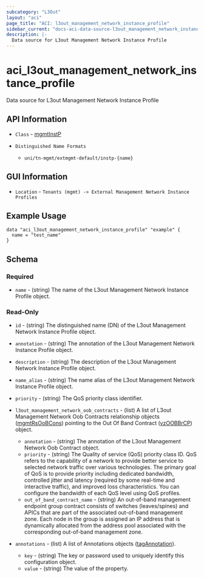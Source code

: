 ```yaml
---
subcategory: "L3Out"
layout: "aci"
page_title: "ACI: l3out_management_network_instance_profile"
sidebar_current: "docs-aci-data-source-l3out_management_network_instance_profile"
description: |-
  Data source for L3out Management Network Instance Profile
---
```


# aci_l3out_management_network_instance_profile #

Data source for L3out Management Network Instance Profile

## API Information ##

* `Class` - [mgmtInstP](https://pubhub.devnetcloud.com/media/model-doc-latest/docs/app/index.html#/objects/mgmtInstP/overview)

* `Distinguished Name Formats`
  - `uni/tn-mgmt/extmgmt-default/instp-{name}`

## GUI Information ##

* `Location` - `Tenants (mgmt) -> External Management Network Instance Profiles`

## Example Usage ##

```hcl
data "aci_l3out_management_network_instance_profile" "example" {
  name = "test_name"
}
```

## Schema

### Required

* `name` - (string) The name of the L3out Management Network Instance Profile object.

### Read-Only

* `id` - (string) The distinguished name (DN) of the L3out Management Network Instance Profile object.
* `annotation` - (string) The annotation of the L3out Management Network Instance Profile object.
* `description` - (string) The description of the L3out Management Network Instance Profile object.
* `name_alias` - (string) The name alias of the L3out Management Network Instance Profile object.
* `priority` - (string) The QoS priority class identifier.

* `l3out_management_network_oob_contracts` - (list) A list of L3out Management Network Oob Contracts relationship objects ([mgmtRsOoBCons](https://pubhub.devnetcloud.com/media/model-doc-latest/docs/app/index.html#/objects/mgmtRsOoBCons/overview)) pointing to the Out Of Band Contract ([vzOOBBrCP](https://pubhub.devnetcloud.com/media/model-doc-latest/docs/app/index.html#/objects/vzOOBBrCP/overview)) object.
  * `annotation` - (string) The annotation of the L3out Management Network Oob Contract object.
  * `priority` - (string) The Quality of service (QoS) priority class ID. QoS refers to the capability of a network to provide better service to selected network traffic over various technologies. The primary goal of QoS is to provide priority including dedicated bandwidth, controlled jitter and latency (required by some real-time and interactive traffic), and improved loss characteristics. You can configure the bandwidth of each QoS level using QoS profiles.
  * `out_of_band_contract_name` - (string) An out-of-band management endpoint group contract consists of switches (leaves/spines) and APICs that are part of the associated out-of-band management zone. Each node in the group is assigned an IP address that is dynamically allocated from the address pool associated with the corresponding out-of-band management zone.
* `annotations` - (list) A list of Annotations objects ([tagAnnotation](https://pubhub.devnetcloud.com/media/model-doc-latest/docs/app/index.html#/objects/tagAnnotation/overview)).
  * `key` - (string) The key or password used to uniquely identify this configuration object.
  * `value` - (string) The value of the property.